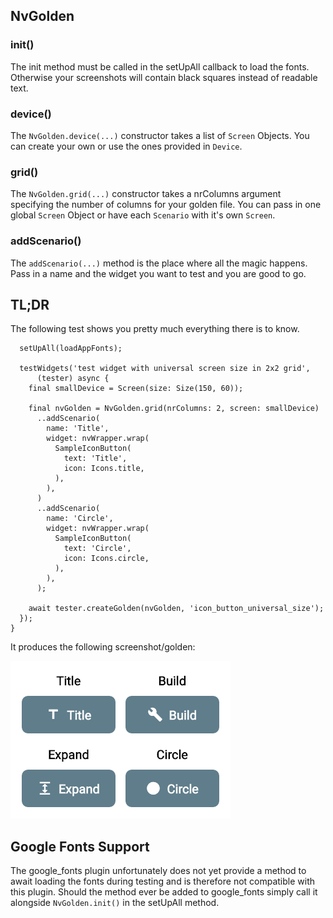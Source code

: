 ## NvGolden
### init()
The init method must be called in the setUpAll callback to load the fonts. Otherwise your screenshots will contain black squares instead of readable text. 

### device()
The `NvGolden.device(...)` constructor takes a list of `Screen` Objects. You can create your own or use the ones provided in `Device`.

### grid()
The `NvGolden.grid(...)` constructor takes a nrColumns argument specifying the number of columns for your golden file. You can pass in one global `Screen` Object or have each `Scenario` with it's own `Screen`. 

### addScenario()
The `addScenario(...)` method is the place where all the magic happens. Pass in a name and the widget you want to test and you are good to go.

## TL;DR
The following test shows you pretty much everything there is to know. 
```void main() {
  setUpAll(loadAppFonts);

  testWidgets('test widget with universal screen size in 2x2 grid',
      (tester) async {
    final smallDevice = Screen(size: Size(150, 60));

    final nvGolden = NvGolden.grid(nrColumns: 2, screen: smallDevice)
      ..addScenario(
        name: 'Title',
        widget: nvWrapper.wrap(
          SampleIconButton(
            text: 'Title',
            icon: Icons.title,
          ),
        ),
      )
      ..addScenario(
        name: 'Circle',
        widget: nvWrapper.wrap(
          SampleIconButton(
            text: 'Circle',
            icon: Icons.circle,
          ),
        ),
      );

    await tester.createGolden(nvGolden, 'icon_button_universal_size');
  });
}
```

It produces the following screenshot/golden:


![Example NvGolden output](example/test/goldens/icon_button_universal_size.png)

## Google Fonts Support
The google_fonts plugin unfortunately does not yet provide a method to await loading the fonts during testing and is therefore not compatible with this plugin. Should the method ever be added to google_fonts simply call it alongside `NvGolden.init()` in the setUpAll method. 
